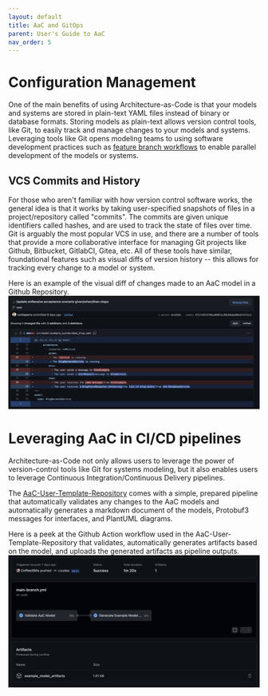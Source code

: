 ```yaml
---
layout: default
title: AaC and GitOps
parent: User's Guide to AaC
nav_order: 5
---
```


# Configuration Management
One of the main benefits of using Architecture-as-Code is that your models and systems are stored in plain-text YAML files instead of binary or database formats. Storing models as plain-text allows version control tools, like Git, to easily track and manage changes to your models and systems. Leveraging tools like Git opens modeling teams to using software development practices such as [feature branch workflows](https://www.atlassian.com/git/tutorials/comparing-workflows/feature-branch-workflow) to enable parallel development of the models or systems.

## VCS Commits and History
For those who aren't familiar with how version control software works, the general idea is that it works by taking user-specified snapshots of files in a project/repository called "commits". The commits are given unique identifiers called hashes, and are used to track the state of files over time. Git is arguably the most popular VCS in use, and there are a number of tools that provide a more collaborative interface for managing Git projects like Github, Bitbucket, GitlabCI, Gitea, etc. All of these tools have similar, foundational features such as visual diffs of version history -- this allows for tracking every change to a model or system.

Here is an example of the visual diff of changes made to an AaC model in a Github Repository.
![github commit visual diff](../../assets/images/github/github_commit_changes.png)

# Leveraging AaC in CI/CD pipelines
Architecture-as-Code not only allows users to leverage the power of version-control tools like Git for systems modeling, but it also enables users to leverage Continuous Integration/Continuous Delivery pipelines.

The [AaC-User-Template-Repository](https://github.com/Coffee2Bits/AaC-User-Template-Repository/actions/runs/2380729241) comes with a simple, prepared pipeline that automatically validates any changes to the AaC models and automatically generates a markdown document of the models, Protobuf3 messages for interfaces, and PlantUML diagrams.

Here is a peek at the Github Action workflow used in the AaC-User-Template-Repository that validates, automatically generates artifacts based on the model, and uploads the generated artifacts as pipeline outputs.
![AaC-User-Template-Repository pipeline](../../assets/images/github/template_repo_actions_pipeline.png)
